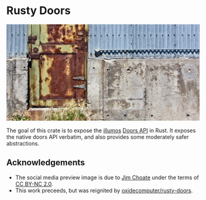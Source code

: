 # Rusty Doors
![](https://github.com/robertdfrench/rusty-doors/raw/HEAD/etc/social_media_preview.jpg)

The goal of this crate is to expose the [illumos][1] [Doors API][2] in
Rust. It exposes the native doors API verbatim, and also provides some
moderately safer abstractions.


## Acknowledgements
* The social media preview image is due to [Jim Choate][4] under the
  terms of [CC BY-NC 2.0][5].
* This work preceeds, but was reignited by
  [oxidecomputer/rusty-doors][3].


<!-- REFERENCES -->
[1]: https://illumos.org/
[2]: https://github.com/robertdfrench/revolving-door
[3]: https://github.com/oxidecomputer/rusty-doors
[4]: https://www.flickr.com/photos/jimchoate/50854146398
[5]: https://creativecommons.org/licenses/by-nc/2.0/
